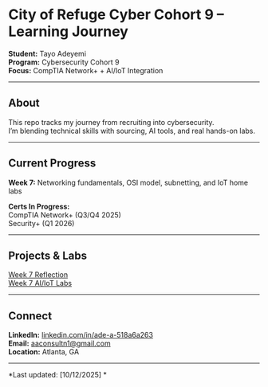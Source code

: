 # City of Refuge Cyber Cohort 9 – Learning Journey  

**Student:** Tayo Adeyemi  
**Program:** Cybersecurity Cohort 9  
**Focus:** CompTIA Network+ + AI/IoT Integration  

---

## About
This repo tracks my journey from recruiting into cybersecurity.  
I’m blending technical skills with sourcing, AI tools, and real hands-on labs.

---

## Current Progress
**Week 7:** Networking fundamentals, OSI model, subnetting, and IoT home labs  

**Certs In Progress:**  
 CompTIA Network+ (Q3/Q4 2025)  
 Security+ (Q1 2026)  

---

## Projects & Labs
 [Week 7 Reflection](week-7-reflection.md)  
 [Week 7 AI/IoT Labs](week-7-labs.md)  

---

## Connect
**LinkedIn:** [linkedin.com/in/ade-a-518a6a263](https://www.linkedin.com/in/ade-a-518a6a263/)  
**Email:** aaconsultn1@gmail.com  
**Location:** Atlanta, GA  

---

*Last updated: [10/12/2025] *

